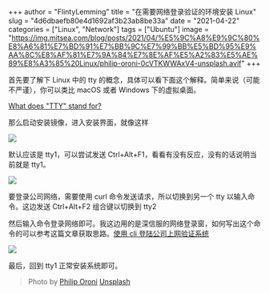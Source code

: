 +++
author = "FlintyLemming"
title = "在需要网络登录验证的环境安装 Linux"
slug = "4d6dbaefb80e4d1692af3b23ab8be33a"
date = "2021-04-22"
categories = ["Linux", "Network"]
tags = ["Ubuntu"]
image = "https://img.mitsea.com/blog/posts/2021/04/%E5%9C%A8%E9%9C%80%E8%A6%81%E7%BD%91%E7%BB%9C%E7%99%BB%E5%BD%95%E9%AA%8C%E8%AF%81%E7%9A%84%E7%8E%AF%E5%A2%83%E5%AE%89%E8%A3%85%20Linux/philip-oroni-0cVTKWWAxV4-unsplash.avif"
+++

首先要了解下 Linux 中的 tty 的概念，具体可以看下面这个解释。简单来说（可能不严谨），你可以类比 macOS 或者 Windows 下的虚拟桌面。

[What does "TTY" stand for?](https://askubuntu.com/questions/481906/what-does-tty-stand-for)

那么启动安装镜像，进入安装界面，就像这样

![](https://img.mitsea.com/blog/posts/2021/04/%E5%9C%A8%E9%9C%80%E8%A6%81%E7%BD%91%E7%BB%9C%E7%99%BB%E5%BD%95%E9%AA%8C%E8%AF%81%E7%9A%84%E7%8E%AF%E5%A2%83%E5%AE%89%E8%A3%85%20Linux/Untitled.avif)

默认应该是 tty1，可以尝试发送 Ctrl+Alt+F1，看看有没有反应，没有的话说明当前就是 tty1。

![](https://img.mitsea.com/blog/posts/2021/04/%E5%9C%A8%E9%9C%80%E8%A6%81%E7%BD%91%E7%BB%9C%E7%99%BB%E5%BD%95%E9%AA%8C%E8%AF%81%E7%9A%84%E7%8E%AF%E5%A2%83%E5%AE%89%E8%A3%85%20Linux/Untitled%201.avif)

要登录公司网络，需要使用 curl 命令发送请求，所以切换到另一个 tty 以输入命令。这边发送 Ctrl+Alt+F2 组合键以切换到 tty2

然后输入命令登录网络即可。我这边用的是深信服的网络登录窗，如何写出这个命令的可以参考这篇文章获取思路。[使用 cli 登陆公司上网验证系统](https://blog.mitsea.com/ddfb7e62396b40c59f74432c862dea69)

![](https://img.mitsea.com/blog/posts/2021/04/%E5%9C%A8%E9%9C%80%E8%A6%81%E7%BD%91%E7%BB%9C%E7%99%BB%E5%BD%95%E9%AA%8C%E8%AF%81%E7%9A%84%E7%8E%AF%E5%A2%83%E5%AE%89%E8%A3%85%20Linux/Untitled%202.avif)

最后，回到 tty1 正常安装系统即可。

> Photo by [Philip Oroni](https://unsplash.com/@philipsfuture?utm_source=unsplash&utm_medium=referral&utm_content=creditCopyText) [Unsplash](https://unsplash.com/?utm_source=unsplash&utm_medium=referral&utm_content=creditCopyText)